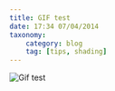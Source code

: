 ```yaml
---
title: GIF test
date: 17:34 07/04/2014 
taxonomy:
    category: blog
    tag: [tips, shading]
---
```


![Gif test][1]

  [1]: http://media.giphy.com/media/VhcewA62lbKxi/giphy.gif